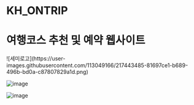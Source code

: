 # KH_ONTRIP

<h1> 여행코스 추천 및 예약 웹사이트 </h1>
![세미로고](https://user-images.githubusercontent.com/113049166/217443485-81697ce1-b689-496b-bd0a-c87807829a1d.png)


![image](https://user-images.githubusercontent.com/113049166/217443399-0394c1cb-66bf-4bf1-a4b9-4de63cdebeea.png)


![image](https://user-images.githubusercontent.com/113049166/217443263-16ab6f38-9476-4926-a6f1-1cd5d70a70b5.png)



